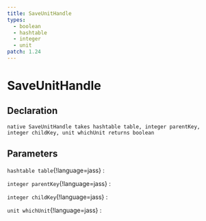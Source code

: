 ```yaml
---
title: SaveUnitHandle
types:
  - boolean
  - hashtable
  - integer
  - unit
patch: 1.24
---
```


# SaveUnitHandle

## Declaration

```jass
native SaveUnitHandle takes hashtable table, integer parentKey, integer childKey, unit whichUnit returns boolean
```

## Parameters
`hashtable table`{!language=jass}
: 

`integer parentKey`{!language=jass}
: 

`integer childKey`{!language=jass}
: 

`unit whichUnit`{!language=jass}
: 
